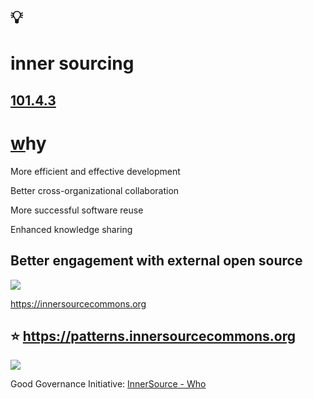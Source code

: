 # 💡
# inner sourcing

[101.4.3](https://digital-sustainability.github.io/module-eoss-ospo101/module4/#applying-open-source-methodologies-internally)
--
# [w](https://digital-sustainability.github.io/module-eoss-ospo101/module4/#why-inner-source)hy

More efficient and effective development

Better cross-organizational collaboration

More successful software reuse

Enhanced knowledge sharing

Better engagement with external open source
--
![](https://innersourcecommons.org/images/logo.png)

https://innersourcecommons.org

⭐ https://patterns.innersourcecommons.org
--
![](https://ospo-alliance.org/images/logos/OSPO_Alliance_Logo_wide.svg)

Good Governance Initiative: [InnerSource - Who](https://ospo-alliance.org/ggi/innersource/#who-is-doing-it)